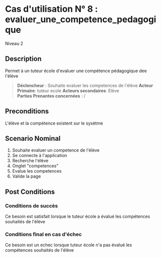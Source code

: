 # Cas d'utilisation N° 8 :  evaluer_une_competence_pedagogique

Niveau 2

##	Description

Permet à un tuteur école d'evaluer une compétence pédagogique dee l'élève
  
> **Déclencheur** : Souhaite evaluer les competences de l'élève
> **Acteur Primaire**: tuteur ecole
> **Acteurs secondaires**: Elève     
> **Parties Prenantes concernées** :  /
 
 
## Preconditions

L'élève et la compétence existent sur le sysètme


## Scenario Nominal

1.	Souhaite evaluer un competence de l'élève 
2.	Se connecte à l'application
3.  Recherche l'élève
4.  Onglet "competences"
5.  Evalue les competences
6.  Valide la page


## Post Conditions
### Conditions de succès 
Ce besoin est satisfait lorsque le tuteur école a évalué les compétences souhaités de l'élève

### Conditions final en cas d'échec
Ce besoin est un echec lorsque tuteur école n'a pas évalué les compétences souhaités de l'élève


